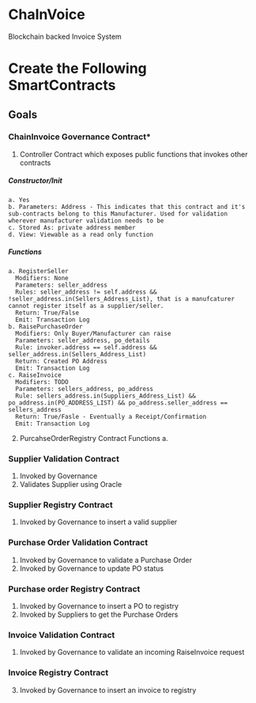 # ChaInVoice
Blockchain backed Invoice System

# Create the Following SmartContracts 


## Goals 

### ChainInvoice Governance Contract* 
1. Controller Contract which exposes public functions that invokes other contracts 
  ##### Constructor/Init
    a. Yes
    b. Parameters: Address - This indicates that this contract and it's sub-contracts belong to this Manufacturer. Used for validation wherever manufacturer validation needs to be 
    c. Stored As: private address member
    d. View: Viewable as a read only function
  #####  Functions
    a. RegisterSeller
      Modifiers: None
      Parameters: seller_address
      Rules: seller_address != self.address && !seller_address.in(Sellers_Address_List), that is a manufcaturer cannot register itself as a supplier/seller.
      Return: True/False
      Emit: Transaction Log
    b. RaisePurchaseOrder
      Modifiers: Only Buyer/Manufacturer can raise
      Parameters: seller_address, po_details
      Rule: invoker.address == self.address && seller_address.in(Sellers_Address_List)
      Return: Created PO Address
      Emit: Transaction Log
    c. RaiseInvoice
      Modifiers: TODO
      Parameters: sellers_address, po_address
      Rule: sellers_address.in(Suppliers_Address_List) && po_address.in(PO_ADDRESS_LIST) && po_address.seller_address == sellers_address
      Return: True/Fasle - Eventually a Receipt/Confirmation
      Emit: Transaction Log
      
2. PurcahseOrderRegistry Contract
  Functions
    a.
### Supplier Validation Contract  
1. Invoked by Governance 
2. Validates Supplier using Oracle 
### Supplier Registry Contract  
1. Invoked by Governance to insert a valid supplier  
### Purchase Order Validation Contract  
1. Invoked by Governance to validate a Purchase Order  
2. Invoked by Governance to update PO status 
### Purchase order Registry Contract  
1. Invoked by Governance to insert a PO to registry  
2. Invoked by Suppliers to get the Purchase Orders 
### Invoice Validation Contract 
1. Invoked by Governance to validate an incoming RaiseInvoice request  
### Invoice Registry Contract 
3. Invoked by Governance to insert an invoice to registry  



